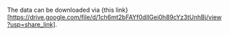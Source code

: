 The data can be downloaded via {this link}[https://drive.google.com/file/d/1ch6mt2bFAYf0dlIGei0h89cYz3tUnhBj/view?usp=share_link].
